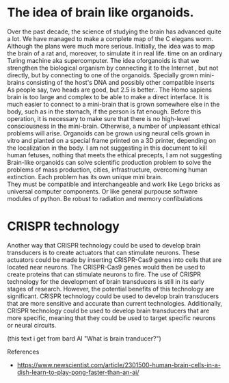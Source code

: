 # The idea of ​​brain like organoids.
Over the past decade, the science of studying the brain has advanced quite a lot.
We have managed to make a complete map of the C elegans worm.
Although the plans were much more serious. Initially, the idea was to map the brain of a rat and, moreover, to simulate it in real life.
time on an ordinary Turing machine aka supercomputer.
The idea of ​​organoids is that we strengthen the biological organism by connecting it to the Internet
, but not directly, but by connecting to one of the organoids. Specially grown mini-brains consisting of the host's DNA
and possibly other compatible inserts As people say, two heads are good, but 2.5 is better.. The Homo sapiens brain is too large and complex to be able to make a direct interface.
It is much easier to connect to a mini-brain that is grown somewhere else in the body, such as in the stomach, if the person is fat enough.
Before this operation, it is necessary to make sure that there is no high-level consciousness in the mini-brain.
Otherwise, a number of unpleasant ethical problems will arise.
Organoids can be grown using neural cells grown in vitro and planted on a special frame printed on a 3D printer, depending on the localization in the body. I am not suggesting in this document to kill human fetuses, nothing that meets the ethical precepts, I am not suggesting
Brain-like organoids can solve scientific production problem to solve the problems of mass production, cities, infrastructure, overcoming human extinction.
Each problem has its own unique mini brain.  
They must be compatible and interchangeable and work like Lego bricks as universal computer components. 
Or like general purpouse software modules of python.
Be robust to radiation and memory confibulations

# CRISPR technology
Another way that CRISPR technology could be used to develop brain transducers is to create actuators that can stimulate neurons. These actuators could be made by inserting CRISPR-Cas9 genes into cells that are located near neurons. The CRISPR-Cas9 genes would then be used to create proteins that can stimulate neurons to fire. The use of CRISPR technology for the development of brain transducers is still in its early stages of research. However, the potential benefits of this technology are significant. CRISPR technology could be used to develop brain transducers that are more sensitive and accurate than current technologies. Additionally, CRISPR technology could be used to develop brain transducers that are more specific, meaning that they could be used to target specific neurons or neural circuits.

(this text i get from bard AI "What is brain tranducer?")

References
* https://www.newscientist.com/article/2301500-human-brain-cells-in-a-dish-learn-to-play-pong-faster-than-an-ai/
